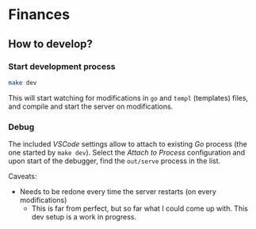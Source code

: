# Finances

## How to develop?

### Start development process

```bash
make dev
```

This will start watching for modifications in `go` and `templ` (templates) files, and compile and start the server on modifications.

### Debug

The included _VSCode_ settings allow to attach to existing _Go_ process (the one started by `make dev`). Select the _Attach to Process_ configuration and upon start of the debugger, find the `out/serve` process in the list.

Caveats:

- Needs to be redone every time the server restarts (on every modifications)
  - This is far from perfect, but so far what I could come up with. This dev setup is a work in progress.
